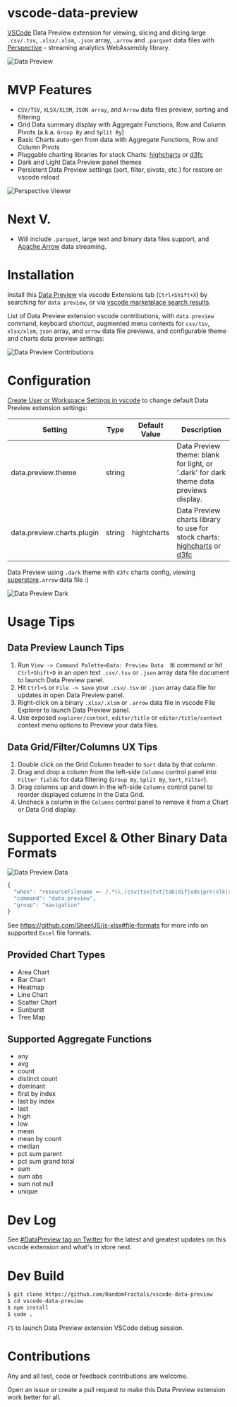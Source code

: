 # vscode-data-preview
[VSCode](https://github.com/Microsoft/vscode) Data Preview extension for viewing, slicing and dicing 
large `.csv/.tsv`, `.xlsx/.xlsm`, `.json` array, `.arrow` and `.parquet` data files with [Perspective](https://perspective.finos.org/) - streaming analytics WebAssembly library.

![Data Preview](https://github.com/RandomFractals/vscode-data-preview/blob/master/images/vscode-data-preview.png?raw=true 
"Data Preview")

# MVP Features

- `CSV/TSV`, `XLSX/XLSM`, `JSON array`, and `Arrow` data files preview, sorting and filtering
- Grid Data summary display with Aggregate Functions, Row and Column Pivots (a.k.a. `Group By` and `Split By`)
- Basic Charts auto-gen from data with Aggregate Functions, Row and Column Pivots
- Pluggable charting libraries for stock Charts: [highcharts](https://www.highcharts.com/demo) or [d3fc](https://d3fc.io/)
- Dark and Light Data Preview panel themes
- Persistent Data Preview settings (sort, filter, pivots, etc.) for restore on vscode reload

![Perspective Viewer](https://github.com/RandomFractals/vscode-data-preview/blob/master/images/perspective-viewer.gif?raw=true 
"Perspective Viewer")

# Next V.

- Will include `.parquet`, large text and binary data files support, and [Apache Arrow](https://observablehq.com/@randomfractals/apache-arrow) data streaming.

# Installation

Install this [Data Preview](https://marketplace.visualstudio.com/items?itemName=RandomFractalsInc.vscode-data-preview) via vscode Extensions tab (`Ctrl+Shift+X`) by searching for `data preview`, or via [vscode marketplace search results](https://marketplace.visualstudio.com/search?term=data%20preview&target=VSCode&category=All%20categories&sortBy=Relevance). 

List of Data Preview extension vscode contributions, with `data.preview` command, keyboard shortcut, augmented menu contexts for `csv/tsv`, `xlsx/xlsm`, `json` array, and `arrow` data file previews, and configurable theme and charts data preview settings:

![Data Preview Contributions](https://github.com/RandomFractals/vscode-data-preview/blob/master/images/vscode-data-preview-contributions.png?raw=true 
"Data Preview Contributions")

# Configuration
[Create User or Workspace Settings in vscode](http://code.visualstudio.com/docs/customization/userandworkspace#_creating-user-and-workspace-settings) to change default Data Preview extension settings:

Setting | Type | Default Value | Description
------- | ---- | ------------- | -----------
data.preview.theme | string |  | Data Preview theme: blank for light, or '.dark' for dark theme data previews display.
data.preview.charts.plugin | string | hightcharts | Data Preview charts library to use for stock charts: [highcharts](https://www.highcharts.com/demo) or [d3fc](https://d3fc.io/)

Data Preview using `.dark` theme with `d3fc` charts config, viewing 
[superstore](https://github.com/finos/perspective/blob/master/examples/simple/superstore.arrow)`.arrow` data file :)

![Data Preview Dark](https://github.com/RandomFractals/vscode-data-preview/blob/master/images/vscode-data-preview-dark.png?raw=true 
"Data Preview Dark")

# Usage Tips

## Data Preview Launch Tips

1. Run `View -> Command Palette>Data: Preview Data  🈸` command or hit `Ctrl+Shift+D` in an open text `.csv/.tsv` or `.json` array data file document to launch Data Preview panel.
2. Hit `Ctrl+S` or `File -> Save` your `.csv/.tsv` or `.json` array data file for updates in open Data Preview panel.
3. Right-click on a binary `.xlsx/.xlsm` or `.arrow` data file in vscode File Explorer to launch Data Preview panel.
4. Use exposed `explorer/context`, `editor/title` or `editor/title/context` context menu options to Preview your data files.

## Data Grid/Filter/Columns UX Tips

1. Double click on the Grid Column header to `Sort` data by that column.
2. Drag and drop a column from the left-side `Columns` control panel into `Filter fields` for data filtering 
(`Group By`, `Split By`, `Sort`, `Filter`).
3. Drag columns up and down in the left-side `Columns` control panel to reorder displayed columns in the Data Grid.
4. Uncheck a column in the `Columns` control panel to remove it from a Chart or Data Grid display.

# Supported Excel & Other Binary Data Formats

![Data Preview Data](https://github.com/RandomFractals/vscode-data-preview/blob/master/images/vscode-data-preview-data.png?raw=true 
"Data Preview Data")

```js
{
  "when": "resourceFilename =~ /.*\\.(csv|tsv|txt|tab|dif|ods|prn|slk|xls|xlsb|xlsx|xlsm|xml|html|json|arrow|arr|parquet|parq)/",
  "command": "data.preview",
  "group": "navigation"
}
```

See https://github.com/SheetJS/js-xlsx#file-formats for more info on supported `Excel` file formats.

## Provided Chart Types

- Area Chart
- Bar Chart
- Heatmap
- Line Chart
- Scatter Chart
- Sunburst
- Tree Map

## Supported Aggregate Functions

- any
- avg
- count
- distinct count
- dominant
- first by index
- last by index
- last
- high
- low
- mean
- mean by count
- median
- pct sum parent
- pct sum grand total
- sum
- sum abs
- sum not null
- unique

# Dev Log

See [#DataPreview tag on Twitter](https://twitter.com/hashtag/datapreview?f=tweets&vertical=default&src=hash) for the latest and greatest updates on this vscode extension and what's in store next.

# Dev Build

```bash
$ git clone https://github.com/RandomFractals/vscode-data-preview
$ cd vscode-data-preview
$ npm install
$ code .
```
`F5` to launch Data Preview extension VSCode debug session.

# Contributions

Any and all test, code or feedback contributions are welcome. 

Open an issue or create a pull request to make this Data Preview extension work better for all. 